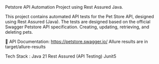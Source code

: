Petstore API Automation Project using Rest Assured Java.


This project contains automated API tests for the Pet Store API, designed using Rest Assured (Java). 
The tests are designed based on the official Swagger Petstore API specification.
Creating, updating, retrieving, and deleting pets.

🔗 API Documentation: https://petstore.swagger.io/
Allure results are in target/allure-results


Tech Stack :
Java 21
Rest Assured (API Testing)
Junit5
